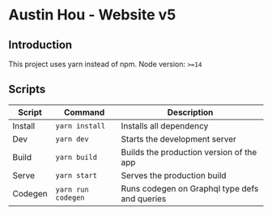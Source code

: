 # Austin Hou - Website v5

## Introduction
This project uses yarn instead of npm. Node version: `>=14`

## Scripts
| Script  | Command            | Description                                   |
|---------|--------------------|-----------------------------------------------|
| Install | `yarn install`     | Installs all dependency                       |
| Dev     | `yarn dev`         | Starts the development server                 |
| Build   | `yarn build`       | Builds the production version of the app      |
| Serve   | `yarn start`       | Serves the production build                   |
| Codegen | `yarn run codegen` | Runs codegen on Graphql type defs and queries |
